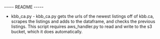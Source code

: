 ----- README -----

- kbb_ca.py -
kbb_ca.py gets the urls of the newest listings off of kbb.ca, scrapes the listings and adds to the dataframe, and checks the previous listings. This script requires aws_handler.py to read and write to the s3 bucket, which it does automatically.